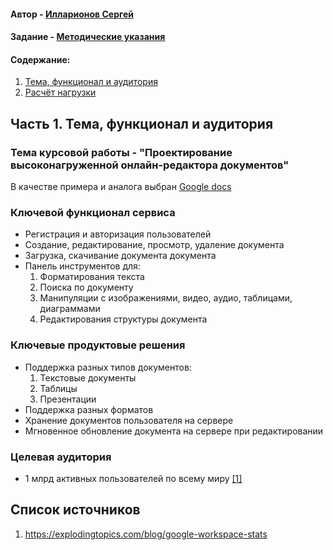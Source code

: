 #### Автор - [Илларионов Сергей](https://vk.com/making_l0ve)
#### Задание - [Методические указания](https://github.com/init/highload/blob/main/homework_architecture.md)

#### Содержание:
1. [Тема, функционал и аудитория](#1)
2. [Расчёт нагрузки](#2)


## Часть 1. Тема, функционал и аудитория <a name="1"></a>

### Тема курсовой работы - **"Проектирование высоконагруженной онлайн-редактора документов"**
В качестве примера и аналога выбран [Google docs](docs.google.com)

### Ключевой функционал сервиса
- Регистрация и авторизация пользователей
- Создание, редактирование, просмотр, удаление документа
- Загрузка, скачивание документа документа
- Панель инструментов для:
  1) Форматирования текста
  2) Поиска по документу
  3) Манипуляции с изображениями, видео, аудио, таблицами, диаграммами
  4) Редактирования структуры документа

### Ключевые продуктовые решения
- Поддержка разных типов документов:
  1) Текстовые документы
  2) Таблицы
  3) Презентации
- Поддержка разных форматов
- Хранение документов пользователя на сервере
- Мгновенное обновление документа на сервере при редактировании

### Целевая аудитория
- 1 млрд активных пользователей по всему миру [[1]](https://explodingtopics.com/blog/google-workspace-stats)


## Список источников
1. https://explodingtopics.com/blog/google-workspace-stats
